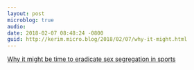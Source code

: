 ```yaml
---
layout: post
microblog: true
audio: 
date: 2018-02-07 08:48:24 -0800
guid: http://kerim.micro.blog/2018/02/07/why-it-might.html
---
```

[Why it might be time to eradicate sex segregation in sports](http://theconversation.com/why-it-might-be-time-to-eradicate-sex-segregation-in-sports-89305)
